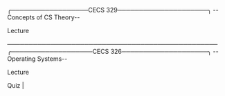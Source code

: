 ╭──────────────────CECS 329─────────────────────╮
          --Concepts of CS Theory--

Lecture















─────────────────────────────────────────────────
╭───────────────────CECS 326────────────────────╮
            --Operating Systems--

Lecture

Quiz |
